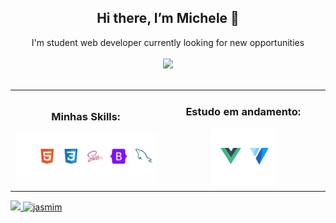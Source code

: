 <div align="center">
 <h2> Hi there, I’m Michele 👋 </h2>
   I'm student web developer currently looking for new opportunities
</div></br>

<div align="center">
  <a href="https://www.linkedin.com/in/michele-jasmim-a30a3321a" target="_blank">
    <img src="https://img.shields.io/badge/-LinkedIn-%230077B5?style=for-the-badge&logo=linkedin&logoColor=white" target="_blank"></a>
</div></br>

<table>
  <tr>
    <td align="center" width="520"><h3>Minhas Skills:</h3><img src="github(1).png" ></td>
    <td align="center" width="520"><h3>Estudo em andamento:</h3><img src="vuejsphoto.png"></td>
  </tr>
</table>

 
<div align="">
  <a href="https://github.com/Jasmim-mii">
    <img height="180em" src="https://github-readme-stats.vercel.app/api/top-langs/?username=jasmim-mii&layout=compact&theme=dracula&langs_count=10"/>
  </a>
  <a href="https://github.com/Jasmim-mii">
    <img height="180em" src="https://github-readme-streak-stats.herokuapp.com/?user=Jasmim-mii&theme=dracula" alt="jasmim"/>
  </a>
</div>


  
